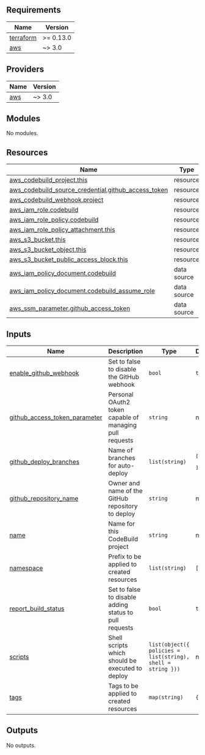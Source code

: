 <!-- BEGIN_TF_DOCS -->
## Requirements

| Name | Version |
|------|---------|
| <a name="requirement_terraform"></a> [terraform](#requirement\_terraform) | >= 0.13.0 |
| <a name="requirement_aws"></a> [aws](#requirement\_aws) | ~> 3.0 |

## Providers

| Name | Version |
|------|---------|
| <a name="provider_aws"></a> [aws](#provider\_aws) | ~> 3.0 |

## Modules

No modules.

## Resources

| Name | Type |
|------|------|
| [aws_codebuild_project.this](https://registry.terraform.io/providers/hashicorp/aws/latest/docs/resources/codebuild_project) | resource |
| [aws_codebuild_source_credential.github_access_token](https://registry.terraform.io/providers/hashicorp/aws/latest/docs/resources/codebuild_source_credential) | resource |
| [aws_codebuild_webhook.project](https://registry.terraform.io/providers/hashicorp/aws/latest/docs/resources/codebuild_webhook) | resource |
| [aws_iam_role.codebuild](https://registry.terraform.io/providers/hashicorp/aws/latest/docs/resources/iam_role) | resource |
| [aws_iam_role_policy.codebuild](https://registry.terraform.io/providers/hashicorp/aws/latest/docs/resources/iam_role_policy) | resource |
| [aws_iam_role_policy_attachment.this](https://registry.terraform.io/providers/hashicorp/aws/latest/docs/resources/iam_role_policy_attachment) | resource |
| [aws_s3_bucket.this](https://registry.terraform.io/providers/hashicorp/aws/latest/docs/resources/s3_bucket) | resource |
| [aws_s3_bucket_object.this](https://registry.terraform.io/providers/hashicorp/aws/latest/docs/resources/s3_bucket_object) | resource |
| [aws_s3_bucket_public_access_block.this](https://registry.terraform.io/providers/hashicorp/aws/latest/docs/resources/s3_bucket_public_access_block) | resource |
| [aws_iam_policy_document.codebuild](https://registry.terraform.io/providers/hashicorp/aws/latest/docs/data-sources/iam_policy_document) | data source |
| [aws_iam_policy_document.codebuild_assume_role](https://registry.terraform.io/providers/hashicorp/aws/latest/docs/data-sources/iam_policy_document) | data source |
| [aws_ssm_parameter.github_access_token](https://registry.terraform.io/providers/hashicorp/aws/latest/docs/data-sources/ssm_parameter) | data source |

## Inputs

| Name | Description | Type | Default | Required |
|------|-------------|------|---------|:--------:|
| <a name="input_enable_github_webhook"></a> [enable\_github\_webhook](#input\_enable\_github\_webhook) | Set to false to disable the GitHub webhook | `bool` | `true` | no |
| <a name="input_github_access_token_parameter"></a> [github\_access\_token\_parameter](#input\_github\_access\_token\_parameter) | Personal OAuth2 token capable of managing pull requests | `string` | n/a | yes |
| <a name="input_github_deploy_branches"></a> [github\_deploy\_branches](#input\_github\_deploy\_branches) | Name of branches for auto-deploy | `list(string)` | <pre>[<br>  "main"<br>]</pre> | no |
| <a name="input_github_repository_name"></a> [github\_repository\_name](#input\_github\_repository\_name) | Owner and name of the GitHub repository to deploy | `string` | n/a | yes |
| <a name="input_name"></a> [name](#input\_name) | Name for this CodeBuild project | `string` | n/a | yes |
| <a name="input_namespace"></a> [namespace](#input\_namespace) | Prefix to be applied to created resources | `list(string)` | `[]` | no |
| <a name="input_report_build_status"></a> [report\_build\_status](#input\_report\_build\_status) | Set to false to disable adding status to pull requests | `bool` | `true` | no |
| <a name="input_scripts"></a> [scripts](#input\_scripts) | Shell scripts which should be executed to deploy | `list(object({ policies = list(string), shell = string }))` | n/a | yes |
| <a name="input_tags"></a> [tags](#input\_tags) | Tags to be applied to created resources | `map(string)` | `{}` | no |

## Outputs

No outputs.
<!-- END_TF_DOCS -->
